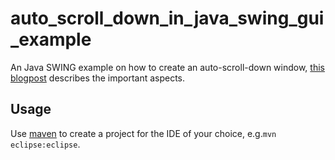 # auto_scroll_down_in_java_swing_gui_example
An Java SWING example on how to create an auto-scroll-down window, [this blogpost](https://cogitooverdose.wordpress.com/2015/09/21/auto-scroll-down-in-swing-gui-logging-status-window/) describes the important aspects.

## Usage
Use [maven](https://maven.apache.org/) to create a project for the IDE of your choice, e.g.`mvn eclipse:eclipse`.
